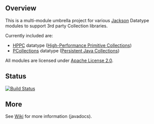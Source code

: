 ## Overview

This is a multi-module umbrella project for various [Jackson](../../../jackson)
Datatype modules to support 3rd party Collection libraries.

Currently included are:

* [HPPC](hppc/) datatype ([High-Performance Primitive Collections](https://labs.carrotsearch.com/hppc.html))
* [PCollections](pcollections/) datatype ([Persistent Java Collections](http://pcollections.org))

All modules are licensed under [Apache License 2.0](http://www.apache.org/licenses/LICENSE-2.0.txt).

## Status

[![Build Status](https://travis-ci.org/FasterXML/jackson-datatypes-collections.svg)](https://travis-ci.org/FasterXML/jackson-datatypes-collections)

## More

See [Wiki](../../wiki) for more information (javadocs).
